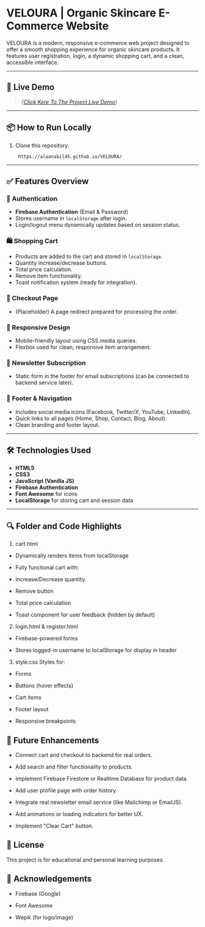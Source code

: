 # VELOURA | Organic Skincare E-Commerce Website

VELOURA is a modern, responsive e-commerce web project designed to offer a smooth shopping experience for organic skincare products. It features user registration, login, a dynamic shopping cart, and a clean, accessible interface.

---

## 🔗 Live Demo

> _[[Click Kere To The Project Live Demo](https://drive.google.com/file/d/1FpfVRWS7UuMHDeMaXukSkblth-fgS07R/view?usp=sharing)]_

---

## 📦 How to Run Locally

1. Clone this repository:
   ```bash
    https://alaanabil45.github.io/VELOURA/

---

## ✅ Features Overview

### 🔐 Authentication

- **Firebase Authentication** (Email & Password)
- Stores username in `localStorage` after login.
- Login/logout menu dynamically updates based on session status.

### 🛍️ Shopping Cart

- Products are added to the cart and stored in `localStorage`.
- Quantity increase/decrease buttons.
- Total price calculation.
- Remove item functionality.
- Toast notification system (ready for integration).

### 🧾 Checkout Page

- (Placeholder) A page redirect prepared for processing the order.

### 📱 Responsive Design

- Mobile-friendly layout using CSS media queries.
- Flexbox used for clean, responsive item arrangement.

### 📧 Newsletter Subscription

- Static form in the footer for email subscriptions (can be connected to backend service later).

### 🔗 Footer & Navigation

- Includes social media icons (Facebook, Twitter/X, YouTube, LinkedIn).
- Quick links to all pages (Home, Shop, Contact, Blog, About).
- Clean branding and footer layout.

---

## 🛠️ Technologies Used

- **HTML5**
- **CSS3**
- **JavaScript (Vanilla JS)**
- **Firebase Authentication**
- **Font Awesome** for icons
- **LocalStorage** for storing cart and session data

---



## 🔍 Folder and Code Highlights
1. cart.html
- Dynamically renders items from localStorage

- Fully functional cart with:

- Increase/Decrease quantity

- Remove button

- Total price calculation

- Toast component for user feedback (hidden by default)

2. login.html & register.html
- Firebase-powered forms

- Stores logged-in username to localStorage for display in header

3. style.css
Styles for:

- Forms

- Buttons (hover effects)

- Cart items

- Footer layout

- Responsive breakpoints

## 🧪 Future Enhancements
- Connect cart and checkout to backend for real orders.

- Add search and filter functionality to products.

- Implement Firebase Firestore or Realtime Database for product data.

- Add user profile page with order history.

- Integrate real newsletter email service (like Mailchimp or EmailJS).

- Add animations or loading indicators for better UX.

- Implement "Clear Cart" button.

## 📄 License
This project is for educational and personal learning purposes.

## 🙌 Acknowledgements
- Firebase (Google)

- Font Awesome

- Wepik (for logo/image)
